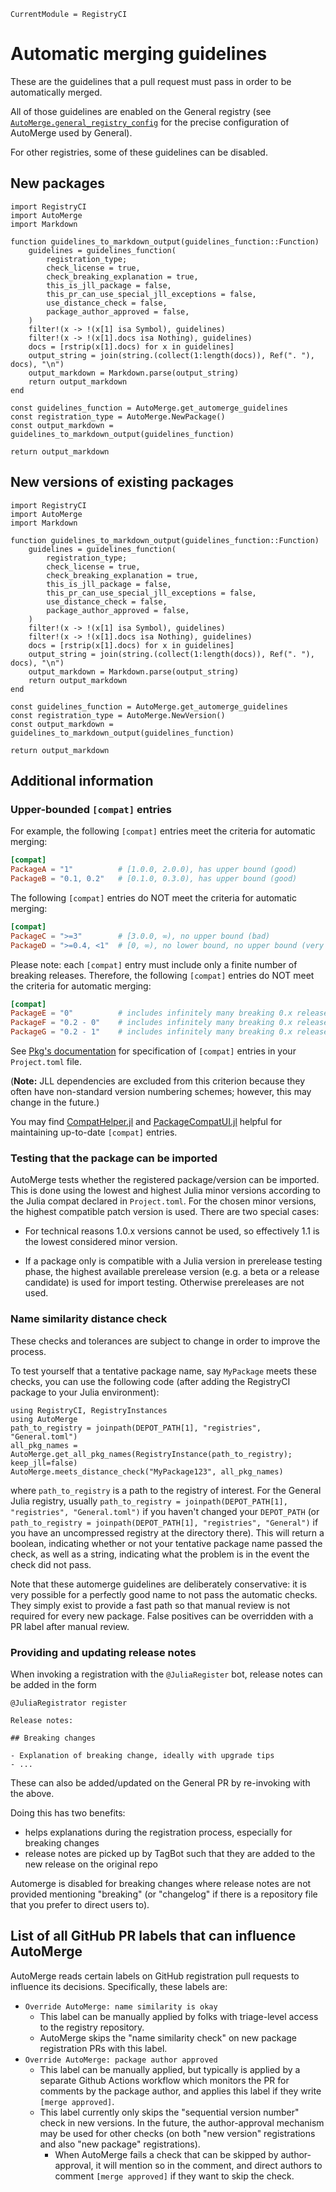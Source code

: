 ```@meta
CurrentModule = RegistryCI
```

# Automatic merging guidelines

These are the guidelines that a pull request must pass in order to be automatically merged.

All of those guidelines are enabled on the General registry (see [`AutoMerge.general_registry_config`](@ref) for the precise configuration of AutoMerge used by General).

For other registries, some of these guidelines can be disabled.

## New packages

```@eval
import RegistryCI
import AutoMerge
import Markdown

function guidelines_to_markdown_output(guidelines_function::Function)
    guidelines = guidelines_function(
        registration_type;
        check_license = true,
        check_breaking_explanation = true,
        this_is_jll_package = false,
        this_pr_can_use_special_jll_exceptions = false,
        use_distance_check = false,
        package_author_approved = false,
    )
    filter!(x -> !(x[1] isa Symbol), guidelines)
    filter!(x -> !(x[1].docs isa Nothing), guidelines)
    docs = [rstrip(x[1].docs) for x in guidelines]
    output_string = join(string.(collect(1:length(docs)), Ref(". "), docs), "\n")
    output_markdown = Markdown.parse(output_string)
    return output_markdown
end

const guidelines_function = AutoMerge.get_automerge_guidelines
const registration_type = AutoMerge.NewPackage()
const output_markdown = guidelines_to_markdown_output(guidelines_function)

return output_markdown
```

## New versions of existing packages

```@eval
import RegistryCI
import AutoMerge
import Markdown

function guidelines_to_markdown_output(guidelines_function::Function)
    guidelines = guidelines_function(
        registration_type;
        check_license = true,
        check_breaking_explanation = true,
        this_is_jll_package = false,
        this_pr_can_use_special_jll_exceptions = false,
        use_distance_check = false,
        package_author_approved = false,
    )
    filter!(x -> !(x[1] isa Symbol), guidelines)
    filter!(x -> !(x[1].docs isa Nothing), guidelines)
    docs = [rstrip(x[1].docs) for x in guidelines]
    output_string = join(string.(collect(1:length(docs)), Ref(". "), docs), "\n")
    output_markdown = Markdown.parse(output_string)
    return output_markdown
end

const guidelines_function = AutoMerge.get_automerge_guidelines
const registration_type = AutoMerge.NewVersion()
const output_markdown = guidelines_to_markdown_output(guidelines_function)

return output_markdown
```

## Additional information

### Upper-bounded `[compat]` entries

For example, the following `[compat]` entries meet the criteria for automatic merging:
```toml
[compat]
PackageA = "1"          # [1.0.0, 2.0.0), has upper bound (good)
PackageB = "0.1, 0.2"   # [0.1.0, 0.3.0), has upper bound (good)
```
The following `[compat]` entries do NOT meet the criteria for automatic merging:
```toml
[compat]
PackageC = ">=3"        # [3.0.0, ∞), no upper bound (bad)
PackageD = ">=0.4, <1"  # [0, ∞), no lower bound, no upper bound (very bad)
```
Please note: each `[compat]` entry must include only a finite number of breaking releases. Therefore, the following `[compat]` entries do NOT meet the criteria for automatic merging:
```toml
[compat]
PackageE = "0"          # includes infinitely many breaking 0.x releases of PackageE (bad)
PackageF = "0.2 - 0"    # includes infinitely many breaking 0.x releases of PackageF (bad)
PackageG = "0.2 - 1"    # includes infinitely many breaking 0.x releases of PackageG (bad)
```
See [Pkg's documentation](https://julialang.github.io/Pkg.jl/v1/compatibility/) for specification of `[compat]` entries in your
`Project.toml` file.

(**Note:** JLL dependencies are excluded from this criterion because they often have non-standard version numbering schemes; however, this may change in the future.)

You may find [CompatHelper.jl](https://github.com/bcbi/CompatHelper.jl) and [PackageCompatUI.jl](https://github.com/GunnarFarneback/PackageCompatUI.jl) helpful for maintaining up-to-date `[compat]` entries.

### Testing that the package can be imported

AutoMerge tests whether the registered package/version can be
imported. This is done using the lowest and highest Julia minor
versions according to the Julia compat declared in `Project.toml`.
For the chosen minor versions, the highest compatible patch version is
used. There are two special cases:

* For technical reasons 1.0.x versions cannot be used, so effectively
  1.1 is the lowest considered minor version.

* If a package only is compatible with a Julia version in prerelease
  testing phase, the highest available prerelease version (e.g. a beta
  or a release candidate) is used for import testing. Otherwise
  prereleases are not used.

### Name similarity distance check

These checks and tolerances are subject to change in order to improve the
process.

To test yourself that a tentative package name, say `MyPackage` meets these
checks, you can use the following code (after adding the RegistryCI package
to your Julia environment):

```@example
using RegistryCI, RegistryInstances
using AutoMerge
path_to_registry = joinpath(DEPOT_PATH[1], "registries", "General.toml")
all_pkg_names = AutoMerge.get_all_pkg_names(RegistryInstance(path_to_registry); keep_jll=false)
AutoMerge.meets_distance_check("MyPackage123", all_pkg_names)
```

where `path_to_registry` is a path to the registry of
interest. For the General Julia registry, usually `path_to_registry =
joinpath(DEPOT_PATH[1], "registries", "General.toml")` if you haven't changed
your `DEPOT_PATH` (or `path_to_registry =
joinpath(DEPOT_PATH[1], "registries", "General")` if you have an uncompressed registry at the directory there). This will return a boolean, indicating whether or not
your tentative package name passed the check, as well as a string,
indicating what the problem is in the event the check did not pass.

Note that these automerge guidelines are deliberately conservative: it is
very possible for a perfectly good name to not pass the automatic checks. They simply exist to provide a fast path so that
manual review is not required for every new package. False positives can be overridden with a PR label after manual review.

### Providing and updating release notes

When invoking a registration with the `@JuliaRegister` bot, release notes can be added in the form
```
@JuliaRegistrator register

Release notes:

## Breaking changes

- Explanation of breaking change, ideally with upgrade tips
- ...
```

These can also be added/updated on the General PR by re-invoking with the above.

Doing this has two benefits:
 - helps explanations during the registration process, especially for breaking changes
 - release notes are picked up by TagBot such that they are added to the new release on the original repo

Automerge is disabled for breaking changes where release notes are not provided mentioning "breaking" (or "changelog" if there is a repository file that you prefer to direct users to).

## List of all GitHub PR labels that can influence AutoMerge

AutoMerge reads certain labels on GitHub registration pull requests to influence its decisions.
Specifically, these labels are:

* `Override AutoMerge: name similarity is okay`
    * This label can be manually applied by folks with triage-level access to the registry repository.
    * AutoMerge skips the "name similarity check" on new package registration PRs with this label.
* `Override AutoMerge: package author approved`
    * This label can be manually applied, but typically is applied by a separate Github Actions workflow which monitors the PR for comments by the package author, and applies this label if they write `[merge approved]`.
    * This label currently only skips the "sequential version number" check in new versions. In the future, the author-approval mechanism may be used for other checks (on both "new version" registrations and also "new package" registrations).
        * When AutoMerge fails a check that can be skipped by author-approval, it will mention so in the comment, and direct authors to comment `[merge approved]` if they want to skip the check.
